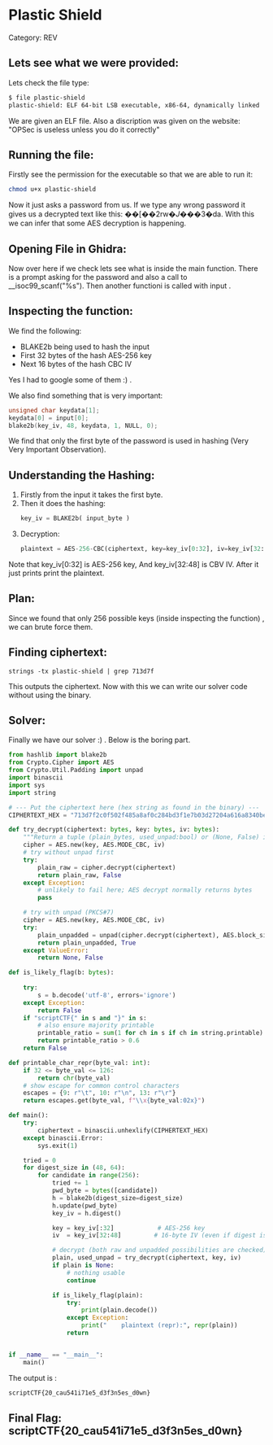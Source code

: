 # Plastic Shield
Category: REV
## Lets see what we were provided:
Lets check the file type:
```bash
$ file plastic-shield
plastic-shield: ELF 64-bit LSB executable, x86-64, dynamically linked
```
We are given an ELF file.
Also a discription was given on the website: "OPSec is useless unless you do it correctly"

## Running the file:
 Firstly see the permission for the executable so that we are able to run it:
```bash
chmod u+x plastic-shield
```
Now it just asks a password from us.
If we type any wrong password it gives us a decrypted text like this: ��[��2rw�*J�*��3�da.
With this we can infer that some AES decryption is happening.

## Opening File in Ghidra:
Now over here if we check lets see what is inside the main function.
There is a prompt asking for  the password and also a call to __isoc99_scanf("%s").
Then another functioni is called with input .

## Inspecting the function:
We find the following:
<ul>
  <li>BLAKE2b being used to hash the input</li>
  <li>First 32 bytes of the hash AES-256 key</li>
  <li>Next 16 bytes of the hash CBC IV</li>
</ul>
Yes I had to google some of them :) .

We also find something that is very important:

```c++
unsigned char keydata[1];
keydata[0] = input[0];
blake2b(key_iv, 48, keydata, 1, NULL, 0);
```
We find that only the first byte of the password is used in hashing (Very Very Important Observation).
## Understanding the Hashing:
1) Firstly from the input it takes the first byte. 
2) Then it does the hashing:
   ```python
   key_iv = BLAKE2b( input_byte )
   ```
3) Decryption:
   ```python
   plaintext = AES-256-CBC(ciphertext, key=key_iv[0:32], iv=key_iv[32:])
   ```
Note that key_iv[0:32] is AES-256 key, And key_iv[32:48] is CBV IV.
After it just prints print the plaintext.

## Plan:
Since we found that only 256 possible keys (inside inspecting the function) , we can brute force them.

## Finding ciphertext:
```shell
strings -tx plastic-shield | grep 713d7f
```
This outputs the ciphertext.
Now with this we can write our solver code without using the binary.

## Solver:
Finally we have our solver :) .
Below is the boring part.
```python
from hashlib import blake2b
from Crypto.Cipher import AES
from Crypto.Util.Padding import unpad
import binascii
import sys
import string

# --- Put the ciphertext here (hex string as found in the binary) ---
CIPHERTEXT_HEX = "713d7f2c0f502f485a8af0c284bd3f1e7b03d27204a616a8340beaae23f130edf65401c1f99fe99f63486a385ccea217"

def try_decrypt(ciphertext: bytes, key: bytes, iv: bytes):
    """Return a tuple (plain_bytes, used_unpad:bool) or (None, False) if both fail."""
    cipher = AES.new(key, AES.MODE_CBC, iv)
    # try without unpad first
    try:
        plain_raw = cipher.decrypt(ciphertext)
        return plain_raw, False
    except Exception:
        # unlikely to fail here; AES decrypt normally returns bytes
        pass

    # try with unpad (PKCS#7)
    cipher = AES.new(key, AES.MODE_CBC, iv)
    try:
        plain_unpadded = unpad(cipher.decrypt(ciphertext), AES.block_size)
        return plain_unpadded, True
    except ValueError:
        return None, False

def is_likely_flag(b: bytes):
    
    try:
        s = b.decode('utf-8', errors='ignore')
    except Exception:
        return False
    if "scriptCTF{" in s and "}" in s:
        # also ensure majority printable
        printable_ratio = sum(1 for ch in s if ch in string.printable) / max(1, len(s))
        return printable_ratio > 0.6
    return False

def printable_char_repr(byte_val: int):
    if 32 <= byte_val <= 126:
        return chr(byte_val)
    # show escape for common control characters
    escapes = {9: r"\t", 10: r"\n", 13: r"\r"}
    return escapes.get(byte_val, f"\\x{byte_val:02x}")

def main():
    try:
        ciphertext = binascii.unhexlify(CIPHERTEXT_HEX)
    except binascii.Error:
        sys.exit(1)

    tried = 0
    for digest_size in (48, 64):
        for candidate in range(256):
            tried += 1
            pwd_byte = bytes([candidate])
            h = blake2b(digest_size=digest_size)
            h.update(pwd_byte)
            key_iv = h.digest()

            key = key_iv[:32]            # AES-256 key
            iv  = key_iv[32:48]         # 16-byte IV (even if digest is 64, IV is still first 16 bytes after key)

            # decrypt (both raw and unpadded possibilities are checked)
            plain, used_unpad = try_decrypt(ciphertext, key, iv)
            if plain is None:
                # nothing usable
                continue

            if is_likely_flag(plain):
                try:
                    print(plain.decode())
                except Exception:
                    print("    plaintext (repr):", repr(plain))
                return


if __name__ == "__main__":
    main()
```
The output is :
```bash
scriptCTF{20_cau541i71e5_d3f3n5es_d0wn}
```

## Final Flag: scriptCTF{20_cau541i71e5_d3f3n5es_d0wn}
